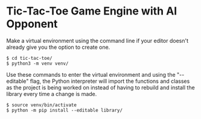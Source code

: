 # Tic-Tac-Toe Game Engine with AI Opponent

Make a virtual environment using the command line if your editor doesn't already
give you the option to create one.
```Shell
$ cd tic-tac-toe/
$ python3 -m venv venv/
```

Use these commands to enter the virtual environment and using the "--editable" flag,
the Python interpreter will import the functions and classes as the project is
being worked on instead of having to rebuild and install the library every time
a change is made.
```Shell
$ source venv/bin/activate
$ python -m pip install --editable library/
```
